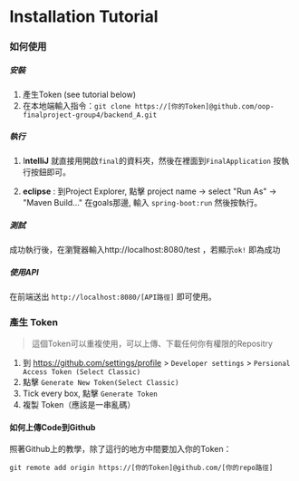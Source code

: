 # Installation Tutorial

### 如何使用

##### 安裝

1. 產生Token (see tutorial below)
2. 在本地端輸入指令：`git clone https://[你的Token]@github.com/oop-finalproject-group4/backend_A.git `

##### 執行

1. I**ntelliJ** 就直接用開啟`final`的資料夾，然後在裡面到`FinalApplication` 按執行按鈕即可。

2. **eclipse** : 到Project Explorer, 點擊 project name -> select "Run As" -> "Maven Build..."
   在goals那邊, 輸入 `spring-boot:run` 然後按執行。

##### 測試

成功執行後，在瀏覽器輸入http://localhost:8080/test ，若顯示`ok!` 即為成功

##### 使用API

在前端送出 `http://localhost:8080/[API路徑]` 即可使用。

### 產生 Token

> 這個Token可以重複使用，可以上傳、下載任何你有權限的Repositry

1. 到 https://github.com/settings/profile > `Developer settings` > `Persional Access Token (Select Classic)` 
2. 點擊 `Generate New Token(Select Classic)`
3. Tick every box, 點擊 `Generate Token`
4. 複製 Token（應該是一串亂碼）



#### 如何上傳Code到Github

照著Github上的教學，除了這行的地方中間要加入你的Token：

```
git remote add origin https://[你的Token]@github.com/[你的repo路徑]
```
